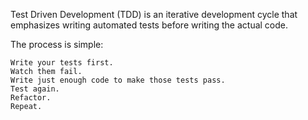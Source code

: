 Test Driven Development (TDD) is an iterative development cycle that emphasizes writing automated tests before writing the actual code.

The process is simple:

    Write your tests first.
    Watch them fail.
    Write just enough code to make those tests pass.
    Test again.
    Refactor.
    Repeat.
